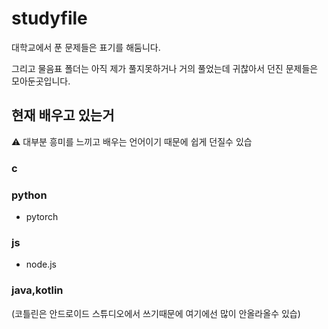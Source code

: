 # studyfile

대학교에서 푼 문제들은 표기를 해둠니다.

그리고 물음표 폴더는 아직 제가 풀지못하거나 거의 풀었는데 귀찮아서 던진 문제들은 모아둔곳입니다.

## 현재 배우고 있는거

⚠ 대부분 흥미를 느끼고 배우는 언어이기 때문에 쉽게 던질수 있습

### c

### python
 + pytorch

### js
 + node.js

### java,kotlin
(코틀린은 안드로이드 스튜디오에서 쓰기때문에 여기에선 많이 안올라올수 있습)

